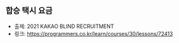 ## 합승 택시 요금

- 출제: 2021 KAKAO BLIND RECRUITMENT
- 링크: https://programmers.co.kr/learn/courses/30/lessons/72413
